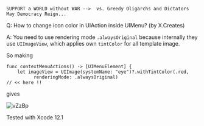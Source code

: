 ```
SUPPORT a WORLD without WAR -->  vs. Greedy Oligarchs and Dictators
May Democracy Reign... 
```

Q: How to change icon color in UIAction inside UIMenu? (by X.Creates)

A: You need to use rendering mode `.alwaysOriginal` because internally they 
use `UIImageView`, which applies own `tintColor` for all template image.

So making

    func contextMenuActions() -> [UIMenuElement] {
        let imageView = UIImage(systemName: "eye")?.withTintColor(.red, 
              renderingMode: .alwaysOriginal)                            // << here !!

gives

![vZzBp](https://user-images.githubusercontent.com/62171579/165684987-6607502e-a284-418c-93b4-99ec0fe109c0.png)

Tested with Xcode 12.1

